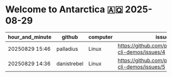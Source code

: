 # Welcome to Antarctica 🇦🇶 2025-08-29

| hour_and_minute | github | computer | issue |
|---|---|---|---|
| 20250829 15:46 | palladius | Linux | https://github.com/palladius/gemini-cli-demos/issues/4 |
| 20250829 14:36 | danistrebel | Linux | https://github.com/palladius/gemini-cli-demos/issues/5 |
